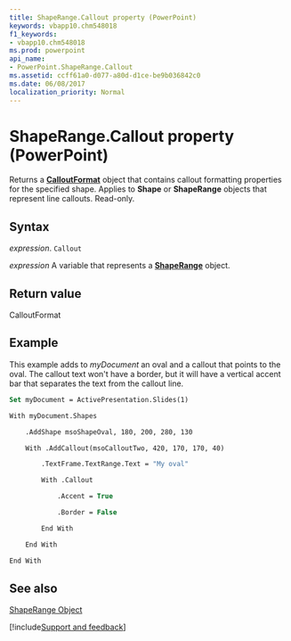 ```yaml
---
title: ShapeRange.Callout property (PowerPoint)
keywords: vbapp10.chm548018
f1_keywords:
- vbapp10.chm548018
ms.prod: powerpoint
api_name:
- PowerPoint.ShapeRange.Callout
ms.assetid: ccff61a0-d077-a80d-d1ce-be9b036842c0
ms.date: 06/08/2017
localization_priority: Normal
---
```



# ShapeRange.Callout property (PowerPoint)

Returns a  **[CalloutFormat](PowerPoint.CalloutFormat.md)** object that contains callout formatting properties for the specified shape. Applies to **Shape** or **ShapeRange** objects that represent line callouts. Read-only.


## Syntax

_expression_. `Callout`

 _expression_ A variable that represents a **[ShapeRange](PowerPoint.ShapeRange.md)** object.


## Return value

CalloutFormat


## Example

This example adds to  _myDocument_ an oval and a callout that points to the oval. The callout text won't have a border, but it will have a vertical accent bar that separates the text from the callout line.


```vb
Set myDocument = ActivePresentation.Slides(1)

With myDocument.Shapes

    .AddShape msoShapeOval, 180, 200, 280, 130

    With .AddCallout(msoCalloutTwo, 420, 170, 170, 40)

        .TextFrame.TextRange.Text = "My oval"

        With .Callout

            .Accent = True

            .Border = False

        End With

    End With

End With
```


## See also


[ShapeRange Object](PowerPoint.ShapeRange.md)

[!include[Support and feedback](~/includes/feedback-boilerplate.md)]